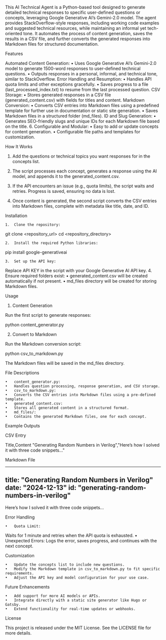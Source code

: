 
This AI Technical Agent is a Python-based tool designed to generate detailed technical responses to specific user-defined questions or concepts, leveraging Google Generative AI’s Gemini-2.0 model. The agent provides StackOverflow-style responses, including working code examples and suggested technical resources, while maintaining an informal yet tech-oriented tone. It automates the process of content generation, saves the results in a CSV file, and further converts the generated responses into Markdown files for structured documentation.

Features

Automated Content Generation:
	•	Uses Google Generative AI’s Gemini-2.0 model to generate 1500-word responses to user-defined technical questions.
	•	Outputs responses in a personal, informal, and technical tone, similar to StackOverflow.
Error Handling and Resumption:
	•	Handles API quota limits and other exceptions gracefully.
	•	Saves progress to a file (last_processed_index.txt) to resume from the last processed question.
CSV Storage:
	•	Stores generated responses in a CSV file (generated_content.csv) with fields for titles and content.
Markdown Conversion:
	•	Converts CSV entries into Markdown files using a predefined template for further use in documentation or static site generation.
	•	Saves Markdown files in a structured folder (md_files).
ID and Slug Generation:
	•	Generates SEO-friendly slugs and unique IDs for each Markdown file based on the title.
	6.	Configurable and Modular:
	•	Easy to add or update concepts for content generation.
	•	Configurable file paths and templates for customization.

How It Works
1. Add the questions or technical topics you want responses for in the concepts list.

2. The script processes each concept, generates a response using the AI model, and appends it to the generated_content.csv.

3. If the API encounters an issue (e.g., quota limits), the script waits and retries. Progress is saved, ensuring no data is lost.

4. Once content is generated, the second script converts the CSV entries into Markdown files, complete with metadata like title, date, and ID.

Installation

	1.	Clone the repository:

git clone <repository_url>
cd <repository_directory>


	2.	Install the required Python libraries:

pip install google-generativeai


	3.	Set up the API key:
Replace API KEY in the script with your Google Generative AI API key.
	4.	Ensure required folders exist:
	•	generated_content.csv will be created automatically if not present.
	•	md_files directory will be created for storing Markdown files.

Usage

1. Content Generation

Run the first script to generate responses:

python content_generator.py

2. Convert to Markdown

Run the Markdown conversion script:

python csv_to_markdown.py

The Markdown files will be saved in the md_files directory.

File Descriptions

	•	content_generator.py:
	•	Handles question processing, response generation, and CSV storage.
	•	csv_to_markdown.py:
	•	Converts the CSV entries into Markdown files using a pre-defined template.
	•	generated_content.csv:
	•	Stores all generated content in a structured format.
	•	md_files/:
	•	Contains the generated Markdown files, one for each concept.

Example Outputs

CSV Entry

Title,Content
"Generating Random Numbers in Verilog","Here’s how I solved it with three code snippets..."

Markdown File

---
title: "Generating Random Numbers in Verilog"
date: "2024-12-13"
id: "generating-random-numbers-in-verilog"
---

Here’s how I solved it with three code snippets...

Error Handling

	•	Quota Limit:
Waits for 1 minute and retries when the API quota is exhausted.
	•	Unexpected Errors:
Logs the error, saves progress, and continues with the next concept.

Customization

	•	Update the concepts list to include new questions.
	•	Modify the Markdown template in csv_to_markdown.py to fit specific requirements.
	•	Adjust the API key and model configuration for your use case.

Future Enhancements

	•	Add support for more AI models or APIs.
	•	Integrate directly with a static site generator like Hugo or Gatsby.
	•	Extend functionality for real-time updates or webhooks.

License

This project is released under the MIT License. See the LICENSE file for more details.
